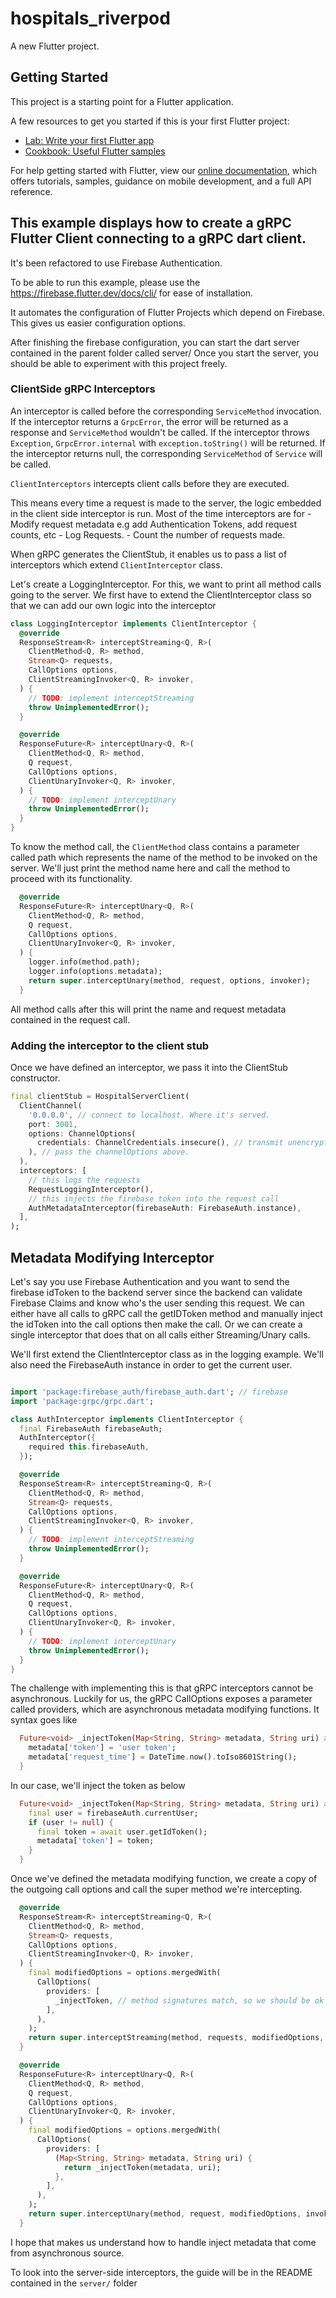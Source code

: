 # hospitals_riverpod

A new Flutter project.

## Getting Started

This project is a starting point for a Flutter application.

A few resources to get you started if this is your first Flutter project:

- [Lab: Write your first Flutter app](https://flutter.dev/docs/get-started/codelab)
- [Cookbook: Useful Flutter samples](https://flutter.dev/docs/cookbook)

For help getting started with Flutter, view our
[online documentation](https://flutter.dev/docs), which offers tutorials,
samples, guidance on mobile development, and a full API reference.

## This example displays how to create a gRPC Flutter Client connecting to a gRPC dart client. 

It's been refactored to use Firebase Authentication. 

To be able to run this example, please use the https://firebase.flutter.dev/docs/cli/ for ease of installation. 

It automates the configuration of Flutter Projects which depend on Firebase. This gives us easier configuration options.

After finishing the firebase configuration, you can start the dart server contained in the parent folder called server/
Once you start the server, you should be able to experiment with this project freely. 

### ClientSide gRPC Interceptors

An interceptor is called before the corresponding `ServiceMethod` invocation. If the interceptor returns a `GrpcError`, the error will be returned as a response and `ServiceMethod` wouldn't be called. If the interceptor throws `Exception`, `GrpcError.internal` with `exception.toString()` will be returned. If the interceptor returns null, the corresponding `ServiceMethod` of `Service` will be called.

`ClientInterceptors` intercepts client calls before they are executed.


This means every time a request is made to the server, the logic embedded in the client side interceptor is run. Most of the time interceptors are for
    - Modify request metadata  e.g add Authentication Tokens, add request counts, etc
    - Log Requests.
    - Count the number of requests made.

When gRPC generates the ClientStub, it enables us to pass a list of interceptors which extend `ClientInterceptor` class. 

Let's create a LoggingInterceptor. For this, we want to print all method calls going to the server. We first have to extend the ClientInterceptor class so that we can add our own logic into the interceptor

```dart
class LoggingInterceptor implements ClientInterceptor {
  @override
  ResponseStream<R> interceptStreaming<Q, R>(
    ClientMethod<Q, R> method,
    Stream<Q> requests,
    CallOptions options,
    ClientStreamingInvoker<Q, R> invoker,
  ) {
    // TODO: implement interceptStreaming
    throw UnimplementedError();
  }

  @override
  ResponseFuture<R> interceptUnary<Q, R>(
    ClientMethod<Q, R> method,
    Q request,
    CallOptions options,
    ClientUnaryInvoker<Q, R> invoker,
  ) {
    // TODO: implement interceptUnary
    throw UnimplementedError();
  }
}
```

To know the method call, the `ClientMethod` class contains a parameter called path which represents the name of the method to be invoked on the server. We'll just print the method name here and call the method to proceed with its functionality.

```dart
  @override
  ResponseFuture<R> interceptUnary<Q, R>(
    ClientMethod<Q, R> method,
    Q request,
    CallOptions options,
    ClientUnaryInvoker<Q, R> invoker,
  ) {
    logger.info(method.path);
    logger.info(options.metadata);
    return super.interceptUnary(method, request, options, invoker);
  }
```

All method calls after this will print the name and request metadata contained in the request call. 

### Adding the interceptor to the client stub
Once we have defined an interceptor, we pass it into the ClientStub constructor.

```dart
final clientStub = HospitalServerClient(
  ClientChannel(
    '0.0.0.0', // connect to localhost. Where it's served.
    port: 3001,
    options: ChannelOptions(
      credentials: ChannelCredentials.insecure(), // transmit unencrypted data.,
    ), // pass the channelOptions above.
  ),
  interceptors: [
    // this logs the requests
    RequestLoggingInterceptor(),
    // this injects the firebase token into the request call
    AuthMetadataInterceptor(firebaseAuth: FirebaseAuth.instance),
  ],
);
```

## Metadata Modifying Interceptor
Let's say you use Firebase Authentication and you want to send the firebase idToken to the backend server since the backend can validate Firebase Claims and know who's the user sending this request. 
We can either have all calls to gRPC call the getIDToken method and manually inject the idToken into the call options then make the call. Or we can create a single interceptor that does that on all calls either Streaming/Unary calls. 

We'll first extend the ClientInterceptor class as in the logging example. We'll also need the FirebaseAuth instance in order to get the current user.
```dart

import 'package:firebase_auth/firebase_auth.dart'; // firebase
import 'package:grpc/grpc.dart';

class AuthInterceptor implements ClientInterceptor {
  final FirebaseAuth firebaseAuth;
  AuthInterceptor({
    required this.firebaseAuth,
  });

  @override
  ResponseStream<R> interceptStreaming<Q, R>(
    ClientMethod<Q, R> method,
    Stream<Q> requests,
    CallOptions options,
    ClientStreamingInvoker<Q, R> invoker,
  ) {
    // TODO: implement interceptStreaming
    throw UnimplementedError();
  }

  @override
  ResponseFuture<R> interceptUnary<Q, R>(
    ClientMethod<Q, R> method,
    Q request,
    CallOptions options,
    ClientUnaryInvoker<Q, R> invoker,
  ) {
    // TODO: implement interceptUnary
    throw UnimplementedError();
  }
}

```
The challenge with implementing this is that gRPC interceptors cannot be asynchronous. Luckily for us, the gRPC CallOptions exposes a parameter called providers, which are asynchronous metadata modifying functions. It syntax goes like
```dart
  Future<void> _injectToken(Map<String, String> metadata, String uri) async {
    metadata['token'] = 'user token';
    metadata['request_time'] = DateTime.now().toIso8601String();
  }
```
In our case, we'll inject the token as below
```dart
  Future<void> _injectToken(Map<String, String> metadata, String uri) async {
    final user = firebaseAuth.currentUser;
    if (user != null) {
      final token = await user.getIdToken();
      metadata['token'] = token;
    }
  }
```

Once we've defined the metadata modifying function, we create a copy of the outgoing call options and call the super method we're intercepting.

```dart
  @override
  ResponseStream<R> interceptStreaming<Q, R>(
    ClientMethod<Q, R> method,
    Stream<Q> requests,
    CallOptions options,
    ClientStreamingInvoker<Q, R> invoker,
  ) {
    final modifiedOptions = options.mergedWith(
      CallOptions(
        providers: [
          _injectToken, // method signatures match, so we should be ok
        ],
      ),
    );
    return super.interceptStreaming(method, requests, modifiedOptions, invoker);
  }

  @override
  ResponseFuture<R> interceptUnary<Q, R>(
    ClientMethod<Q, R> method,
    Q request,
    CallOptions options,
    ClientUnaryInvoker<Q, R> invoker,
  ) {
    final modifiedOptions = options.mergedWith(
      CallOptions(
        providers: [
          (Map<String, String> metadata, String uri) {
            return _injectToken(metadata, uri);
          },
        ],
      ),
    );
    return super.interceptUnary(method, request, modifiedOptions, invoker);
  }
```
I hope that makes us understand how to handle inject metadata that come from asynchronous source.

To look into the server-side interceptors, the guide will be in the README contained in the `server/` folder